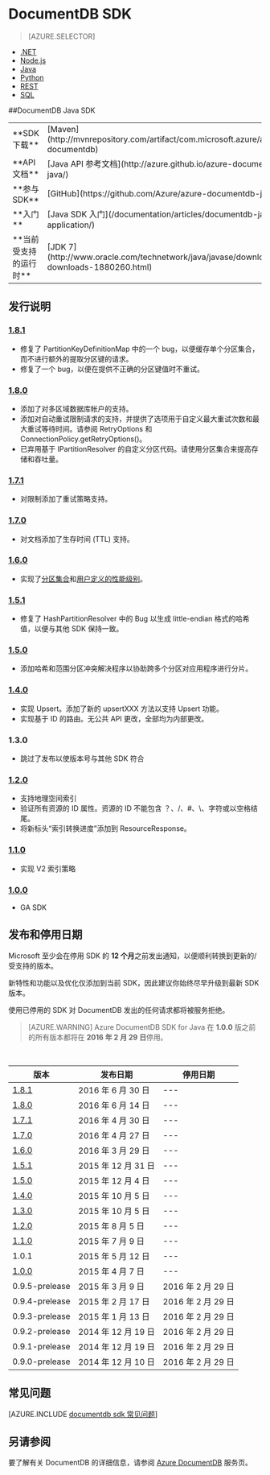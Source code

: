 <properties 
	pageTitle="DocumentDB Java API 和 SDK | Azure" 
	description="了解有关 Java API 和 SDK 的全部信息，包括发布日期、停用日期和 DocumentDB Java SDK 各版本之间所做的更改。" 
	services="documentdb" 
	documentationCenter="java" 
	authors="rnagpal" 
	manager="jhubbard" 
	editor="cgronlun"/>

<tags
	ms.service="documentdb"
	ms.workload="data-services"
	ms.tgt_pltfrm="na"
	ms.devlang="java"
	ms.topic="article"
	ms.date="08/09/2016"
	wacn.date="11/21/2016"
	ms.author="rnagpal"/>

# DocumentDB SDK

> [AZURE.SELECTOR]
- [.NET](/documentation/articles/documentdb-sdk-dotnet/)
- [Node.js](/documentation/articles/documentdb-sdk-node/)
- [Java](/documentation/articles/documentdb-sdk-java/)
- [Python](/documentation/articles/documentdb-sdk-python/)
- [REST](https://msdn.microsoft.com/zh-cn/library/azure/dn781481.aspx)
- [SQL](https://msdn.microsoft.com/zh-cn/library/azure/dn782250.aspx)

##DocumentDB Java SDK

<table>
<tr><td>**SDK 下载**</td><td>[Maven](http://mvnrepository.com/artifact/com.microsoft.azure/azure-documentdb)</td></tr>
<tr><td>**API 文档**</td><td>[Java API 参考文档](http://azure.github.io/azure-documentdb-java/)</td></tr>
<tr><td>**参与 SDK**</td><td>[GitHub](https://github.com/Azure/azure-documentdb-java/)</td></tr>
<tr><td>**入门**</td><td>[Java SDK 入门](/documentation/articles/documentdb-java-application/)</td></tr>
<tr><td>**当前受支持的运行时**</td><td>[JDK 7](http://www.oracle.com/technetwork/java/javase/downloads/jdk7-downloads-1880260.html)</td></tr>
</table>

## 发行说明

### <a name="1.8.1"/>[1\.8.1](http://mvnrepository.com/artifact/com.microsoft.azure/azure-documentdb/1.8.1)
  - 修复了 PartitionKeyDefinitionMap 中的一个 bug，以便缓存单个分区集合，而不进行额外的提取分区键的请求。
  - 修复了一个 bug，以便在提供不正确的分区键值时不重试。

### <a name="1.8.0"/>[1\.8.0](http://mvnrepository.com/artifact/com.microsoft.azure/azure-documentdb/1.8.0)
  - 添加了对多区域数据库帐户的支持。
  - 添加对自动重试限制请求的支持，并提供了选项用于自定义最大重试次数和最大重试等待时间。请参阅 RetryOptions 和 ConnectionPolicy.getRetryOptions()。
  - 已弃用基于 IPartitionResolver 的自定义分区代码。请使用分区集合来提高存储和吞吐量。

### <a name="1.7.1"/>[1\.7.1](http://mvnrepository.com/artifact/com.microsoft.azure/azure-documentdb/1.7.1)
- 对限制添加了重试策略支持。

### <a name="1.7.0"/>[1\.7.0](http://mvnrepository.com/artifact/com.microsoft.azure/azure-documentdb/1.7.0)
- 对文档添加了生存时间 (TTL) 支持。

### <a name="1.6.0"/>[1\.6.0](http://mvnrepository.com/artifact/com.microsoft.azure/azure-documentdb/1.6.0)
- 实现了[分区集合](/documentation/articles/documentdb-partition-data/)和[用户定义的性能级别](/documentation/articles/documentdb-performance-levels/)。

### <a name="1.5.1"/>[1\.5.1](http://mvnrepository.com/artifact/com.microsoft.azure/azure-documentdb/1.5.1)
- 修复了 HashPartitionResolver 中的 Bug 以生成 little-endian 格式的哈希值，以便与其他 SDK 保持一致。

### <a name="1.5.0"/>[1\.5.0](http://mvnrepository.com/artifact/com.microsoft.azure/azure-documentdb/1.5.0)
- 添加哈希和范围分区冲突解决程序以协助跨多个分区对应用程序进行分片。

### <a name="1.4.0"/>[1\.4.0](http://mvnrepository.com/artifact/com.microsoft.azure/azure-documentdb/1.4.0)
- 实现 Upsert。添加了新的 upsertXXX 方法以支持 Upsert 功能。
- 实现基于 ID 的路由。无公共 API 更改，全部均为内部更改。

### <a name="1.3.0"/>1.3.0
- 跳过了发布以使版本号与其他 SDK 符合

### <a name="1.2.0"/>[1\.2.0](http://mvnrepository.com/artifact/com.microsoft.azure/azure-documentdb/1.2.0)
- 支持地理空间索引
- 验证所有资源的 ID 属性。资源的 ID 不能包含 ？、/、#、\\、字符或以空格结尾。
- 将新标头“索引转换进度”添加到 ResourceResponse。

### <a name="1.1.0"/>[1\.1.0](http://mvnrepository.com/artifact/com.microsoft.azure/azure-documentdb/1.1.0)
- 实现 V2 索引策略

### <a name="1.0.0"/>[1\.0.0](http://mvnrepository.com/artifact/com.microsoft.azure/azure-documentdb/1.0.0)
- GA SDK

## 发布和停用日期
Microsoft 至少会在停用 SDK 的 **12 个月**之前发出通知，以便顺利转换到更新的/受支持的版本。

新特性和功能以及优化仅添加到当前 SDK，因此建议你始终尽早升级到最新 SDK 版本。

使用已停用的 SDK 对 DocumentDB 发出的任何请求都将被服务拒绝。

> [AZURE.WARNING]
Azure DocumentDB SDK for Java 在 **1.0.0** 版之前的所有版本都将在 **2016 年 2 月 29 日**停用。

<br/>

| 版本 | 发布日期 | 停用日期 
| ---	  | ---	         | ---
| [1\.8.1](#1.8.1) | 2016 年 6 月 30 日 |---
| [1\.8.0](#1.8.0) | 2016 年 6 月 14 日 |---
| [1\.7.1](#1.7.1) | 2016 年 4 月 30 日 |---
| [1\.7.0](#1.7.0) | 2016 年 4 月 27 日 |---
| [1\.6.0](#1.6.0) | 2016 年 3 月 29 日 |---
| [1\.5.1](#1.5.1) | 2015 年 12 月 31 日 |---
| [1\.5.0](#1.5.0) | 2015 年 12 月 4 日 |---
| [1\.4.0](#1.4.0) | 2015 年 10 月 5 日 |---
| [1\.3.0](#1.3.0) | 2015 年 10 月 5 日 |---
| [1\.2.0](#1.2.0) | 2015 年 8 月 5 日 |---
| [1\.1.0](#1.1.0) | 2015 年 7 月 9 日 |---
| 1\.0.1           | 2015 年 5 月 12 日 |---
| [1\.0.0](#1.0.0) | 2015 年 4 月 7 日 |---
|0.9.5-prelease | 2015 年 3 月 9 日 | 2016 年 2 月 29 日
|0.9.4-prelease | 2015 年 2 月 17 日 | 2016 年 2 月 29 日
|0.9.3-prelease | 2015 年 1 月 13 日 | 2016 年 2 月 29 日
|0.9.2-prelease | 2014 年 12 月 19 日 | 2016 年 2 月 29 日
|0.9.1-prelease | 2014 年 12 月 19 日 | 2016 年 2 月 29 日
|0.9.0-prelease | 2014 年 12 月 10 日 | 2016 年 2 月 29 日

## 常见问题
[AZURE.INCLUDE [documentdb sdk 常见问题](../../includes/documentdb-sdk-faq.md)]

## 另请参阅

要了解有关 DocumentDB 的详细信息，请参阅 [Azure DocumentDB](/documentation/services/documentdb/) 服务页。

<!---HONumber=Mooncake_0919_2016-->